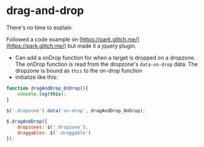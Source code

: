 # drag-and-drop

There's no time to explain.

Followed a code example on [https://park.glitch.me/](https://park.glitch.me/) but made it a jquery plugin.

* Can add a onDrop function for when a target is dropped on a dropzone. The onDrop function is read from the dropzone's `data-on-drop` data.
  The dropzone is bound as `this` to the on-drop function
* initialize like this:

``` javascript
function dragAndDrop_OnDrop(){
	console.log(this);
}

$('.dropzone').data('on-drop', dragAndDrop_OnDrop); 

$.dragAndDrop({
	dropzones: $('.dropzone'),
	draggables: $('.draggable')
});        
```
